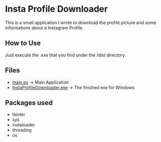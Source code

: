 # Insta Profile Downloader
This is a small application I wrote to download the profile picture and some informations about a Instagram Profile.
## How to Use
Just execute the .exe that you find under the /dist directory.
## Files
- <a href="main.py">main.py</a> &rarr; Main Application
- <a href="dist/">InstaProfileDownloader.exe</a> &rarr; The finished exe for Windows 
## Packages used
- tkinter
- sys
- instaloader
- threading
- os
